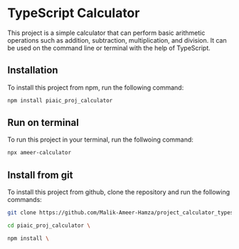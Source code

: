 # TypeScript Calculator

This project is a simple calculator that can perform basic arithmetic operations such as addition, subtraction, multiplication, and division. It can be used on the command line or terminal with the help of TypeScript.

## Installation

To install this project from npm, run the following command:

```bash
npm install piaic_proj_calculator
```

## Run on terminal

To run this project in your terminal, run the follwoing command:

```bash
npx ameer-calculator
```


## Install from git
To install this project from github, clone the repository and run the following commands:

```bash
git clone https://github.com/Malik-Ameer-Hamza/project_calculator_typescript.git

cd piaic_proj_calculator \

npm install \

```

